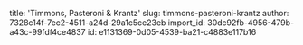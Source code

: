 title: 'Timmons, Pasteroni & Krantz'
slug: timmons-pasteroni-krantz
author: 7328c14f-7ec2-4511-a24d-29a1c5ce23eb
import_id: 30dc92fb-4956-479b-a43c-99fdf4ce4837
id: e1131369-0d05-4539-ba21-c4883e117b16
